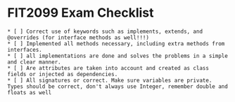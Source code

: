 # FIT2099 Exam Checklist


    * [ ] Correct use of keywords such as implements, extends, and @overrides (for interface methods as well!!!)
    * [ ] Implemented all methods necessary, including extra methods from interfaces.
    * [ ] all implementations are done and solves the problems in a simple and clear manner.
    * [ ] Are attributes are taken into account and created as class fields or injected as dependencies.
    * [ ] All signatures or correct. Make sure variables are private. Types should be correct, don't always use Integer, remember double and floats as well
